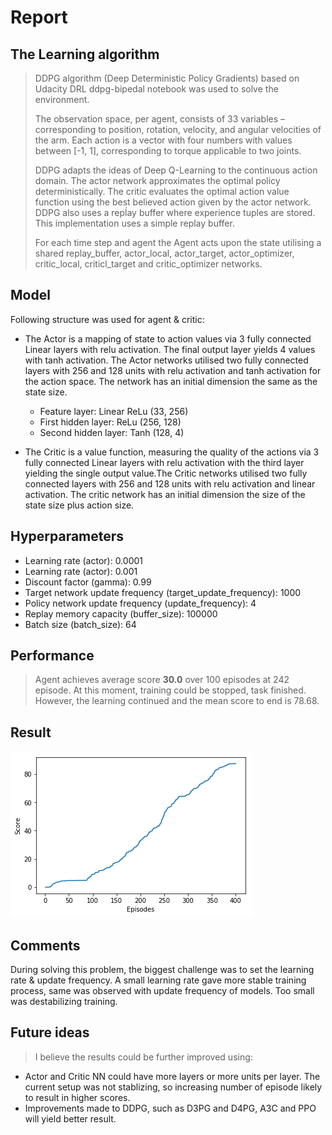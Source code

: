 # Report
## The Learning algorithm
> DDPG algorithm (Deep Deterministic Policy Gradients) based on Udacity DRL ddpg-bipedal notebook was used to solve the environment.
>
> The observation space, per agent, consists of 33 variables – corresponding to position, rotation, velocity, and angular velocities 
of the arm. Each action is a vector with four numbers with values between \[-1, 1\], corresponding to torque applicable to two joints.
>
> DDPG adapts the ideas of Deep Q-Learning to the continuous action domain. The actor network approximates the optimal policy deterministically. The critic evaluates the optimal action value function using the best believed action given by the actor network. DDPG also uses a repĺay buffer where experience tuples are stored. This implementation uses a simple replay buffer.
>
> For each time step and agent the Agent acts upon the state utilising a shared replay_buffer, actor_local, actor_target, actor_optimizer, critic_local, criticl_target and critic_optimizer networks.

## Model
Following structure was used for agent & critic: 

+ The Actor is a mapping of state to action values via 3 fully connected Linear layers with relu activation. The final output layer yields 4 values with tanh activation. The Actor networks utilised two fully connected layers with 256 and 128 units with relu activation and tanh activation for the action space. The network has an initial dimension the same as the state size.

  - Feature layer: Linear ReLu (33, 256)
  - First hidden layer: ReLu (256, 128)
  - Second hidden layer: Tanh (128, 4)

+ The Critic is a value function, measuring the quality of the actions via 3 fully connected Linear layers with relu activation with the third layer yielding the single output value.The Critic networks utilised two fully connected layers with 256 and 128 units with relu activation and linear activation. The critic network has an initial dimension the size of the state size plus action size.


## Hyperparameters
+ Learning rate (actor): 0.0001
+ Learning rate (actor): 0.001
+ Discount factor (gamma): 0.99
+ Target network update frequency (target_update_frequency): 1000
+ Policy network update frequency (update_frequency): 4
+ Replay memory capacity (buffer_size): 100000
+ Batch size (batch_size): 64

## Performance
> Agent achieves average score **30.0** over 100 episodes at 242 episode. 
At this moment, training could be stopped, task finished.
However, the learning continued and the mean score to end is 78.68.

## Result 
![Result](result.png)

## Comments
During solving this problem, the biggest challenge was to set the learning rate & update frequency.
A small learning rate gave more stable training process, same was observed with update frequency of models. 
Too small was destabilizing training. 

## Future ideas
> I believe the results could be further improved using:

+ Actor and Critic NN could have more layers or more units per layer. The current setup was not stablizing, so increasing number of episode likely to result in higher scores.
+ Improvements made to DDPG, such as D3PG and D4PG, A3C and PPO will yield better result.
